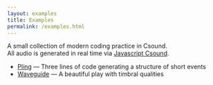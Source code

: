 ```yaml
---
layout: examples
title: Examples
permalink: /examples.html
---
```


A small collection of modern coding practice in Csound.  
All audio is generated in real time via [Javascript Csound](/csound-javascript.html).


- [Pling](/examples/pling.html) — Three lines of code generating a structure of short events
- [Waveguide](/examples/waveguide.html) — A beautiful play with timbral qualities


